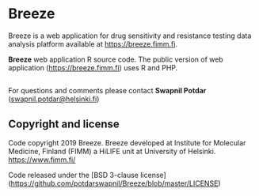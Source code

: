 # Breeze
Breeze is a web application for drug sensitivity and resistance testing data analysis platform available at https://breeze.fimm.fi.
<a href="https://breeze.fimm.fi/19419_mc42ntiynduwmcaxntc0mjyzndk0/imgs/main.png" align="left" hspace="10" vspace="6"></a>


**Breeze** web application R source code. The public version of web application (https://breeze.fimm.fi) uses R and PHP.

##

For questions and comments please contact **Swapnil Potdar** (swapnil.potdar@helsinki.fi)

## Copyright and license

Code copyright 2019 Breeze.
Breeze developed at Institute for Molecular Medicine, Finland (FIMM) a HiLIFE unit at University of Helsinki. 
https://www.fimm.fi/

Code released under the [BSD 3-clause license] (https://github.com/potdarswapnil/Breeze/blob/master/LICENSE)


